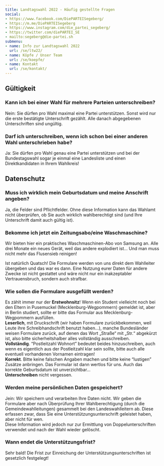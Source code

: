 ```yaml
---
title: Landtagswahl 2022 - Häufig gestellte Fragen
social:
- https://www.facebook.com/DiePARTEISegeberg/
- https://m.me/DiePARTEISegeberg
- https://www.instagram.com/die_partei_segeberg/
- https://twitter.com/diePARTEI_SE
- mailto:segeberg@die-partei.sh
submenu:
- name: Info zur Landtagswahl 2022
  url: /se/ltw22/
- name: Köpfe / Unser Team
  url: /se/koepfe/
- name: Kontakt
  url: /se/kontakt/
---
```


## Gültigkeit
### Kann ich bei einer Wahl für mehrere Parteien unterschreiben?
Nein: Sie dürfen pro Wahl maximal eine Partei unterstützen. Sonst wird nur die erste bestätigte Unterschrift gezählt. Alle danach abgegebenen Unterschriften sind ungültig.

### Darf ich unterschreiben, wenn ich schon bei einer anderen Wahl unterschrieben habe?
Ja: Sie dürfen pro Wahl genau eine Partei unterstützen und bei der Bundestagswahl sogar je einmal eine Landesliste und einen Direktkandidaten in Ihrem Wahlkreis!

## Datenschutz
### Muss ich wirklich mein Geburtsdatum und meine Anschrift angeben?
Ja, die Felder sind Pflichtfelder. Ohne diese Information kann das Wahlamt nicht überprüfen, ob Sie auch wirklich wahlberechtigt sind (und Ihre Unterschrift damit auch gültig ist).

### Bekomme ich jetzt ein Zeitungsabo/eine Waschmaschine?
Wir bieten hier ein praktisches Waschmaschinen-Abo von Samsung an. Alle drei Monate ein neues Gerät, weil das andere explodiert ist... Und man muss nicht mehr das Flusensieb reinigen!

Ist natürlich Quatsch! Die Formulare werden von uns direkt dem Wahlleiter übergeben und das war es dann. Eine Nutzung eurer Daten für andere Zwecke ist nicht gestattet und wäre nicht nur ein inakzeptabler Vertrauensbruch, sondern auch strafbar.

### Wie sollen die Formulare ausgefüllt werden?
Es zählt immer nur der **Erstwohnsitz**! Wenn ein Student vielleicht noch bei den Eltern in Pusemuckel (Mecklenburg-Wegpommern) gemeldet ist, aber in Berlin studiert, sollte er bitte das Formular aus Mecklenburg-Wegpommern ausfüllen.  
**Leserlich**, mit Druckschrift (wir haben Formulare zurückbekommen, weil Leute ihre Schreibhandschrift benutzt haben...), manche Bundesländer weisen Formulare zurück, auf denen das Wort „Straße“ mit „Str.“ abgekürzt ist, also bitte sicherheitshalber alles vollständig ausschreiben.  
**Vollständig**. “Postleitzahl Wohnort” bedeutet beides hinzuschreiben, auch wenn es eigentlich aus der Postleitzahl klar sein sollte, bitte auch alle eventuell vorhandenen Vornamen eintragen!  
**Korrekt**. Bitte keine falschen Angaben machen und bitte keine “lustigen” Zusätze anbringen. Das Formular ist dann wertlos für uns. Auch das korrekte Geburtsdatum ist unverzichtbar...  
**Unterschreiben** nicht vergessen.

### Werden meine persönlichen Daten gespeichert?
Jein: Wir speichern und verarbeiten Ihre Daten nicht. Wir geben die Formulare aber nach Überprüfung Ihrer Wahlberechtigung (durch die Gemeindewahlleitungen) gesammelt bei den Landeswahlleitern ab. Diese erfassen zwar, dass Sie eine Unterstützungsunterschrift geleistet haben, aber nicht für wen.  
Diese Information wird jedoch nur zur Ermittlung von Doppelunterschriften verwendet und nach der Wahl wieder gelöscht.

### Wann endet die Unterstützungsfrist?
Sehr bald! Die Frist zur Einreichung der Unterstützungsunterschriften ist gesetzlich festgelegt!
